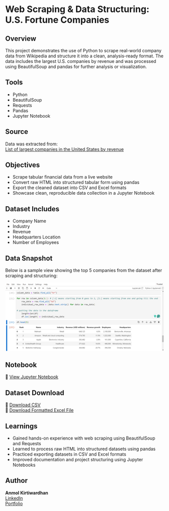 # Web Scraping & Data Structuring: U.S. Fortune Companies

## Overview  
This project demonstrates the use of Python to scrape real-world company data from Wikipedia and structure it into a clean, analysis-ready format. The data includes the largest U.S. companies by revenue and was processed using BeautifulSoup and pandas for further analysis or visualization.

## Tools  
- Python  
- BeautifulSoup  
- Requests  
- Pandas  
- Jupyter Notebook

## Source  
Data was extracted from:  
[List of largest companies in the United States by revenue](https://en.wikipedia.org/wiki/List_of_largest_companies_in_the_United_States_by_revenue)

## Objectives  
- Scrape tabular financial data from a live website  
- Convert raw HTML into structured tabular form using pandas  
- Export the cleaned dataset into CSV and Excel formats  
- Showcase clean, reproducible data collection in a Jupyter Notebook

## Dataset Includes  
- Company Name  
- Industry  
- Revenue  
- Headquarters Location  
- Number of Employees  

## Data Snapshot
Below is a sample view showing the top 5 companies from the dataset after scraping and structuring:

![Sample Output](https://github.com/Akwardhan/Web-Scraping-US-Fortune-Companies/blob/main/US_Fortune_Companies_Data_Extraction/Screenshot/Top%205%20Companies_Preview.png)

## Notebook  
📄 [View Jupyter Notebook](https://github.com/Akwardhan/Web-Scraping-US-Fortune-Companies/blob/main/US_Fortune_Companies_Data_Extraction/web_scraping_us_fortune_companies_analysis.ipynb)

## Dataset Download  
📁 [Download CSV](https://github.com/Akwardhan/Web-Scraping-US-Fortune-Companies/blob/main/US_Fortune_Companies_Data_Extraction/Companies.csv)  
📁 [Download Formatted Excel File](https://github.com/Akwardhan/Web-Scraping-US-Fortune-Companies/blob/main/US_Fortune_Companies_Data_Extraction/Companies_Formatted.xlsx)

## Learnings  
- Gained hands-on experience with web scraping using BeautifulSoup and Requests  
- Learned to process raw HTML into structured datasets using pandas  
- Practiced exporting datasets in CSV and Excel formats  
- Improved documentation and project structuring using Jupyter Notebooks

## Author  
**Anmol Kirtiwardhan**  
[LinkedIn](https://www.linkedin.com/in/akwardhan/)  
[Portfolio](https://your-portfolio.com)
